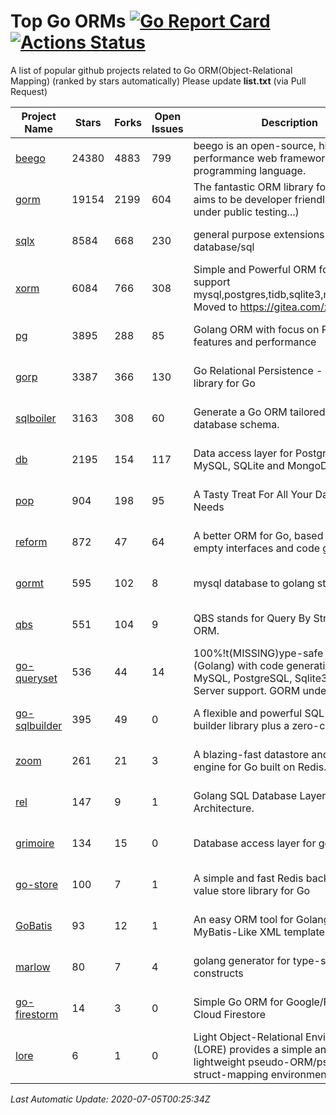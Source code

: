 # Top Go ORMs [![Go Report Card](https://goreportcard.com/badge/github.com/d-tsuji/awesome-go-orms)](https://goreportcard.com/report/github.com/d-tsuji/awesome-go-orms) [![Actions Status](https://github.com/d-tsuji/awesome-go-orms/workflows/CI/badge.svg)](https://github.com/d-tsuji/awesome-go-orms/actions)
A list of popular github projects related to Go ORM(Object-Relational Mapping) (ranked by stars automatically)
Please update **list.txt** (via Pull Request)

| Project Name | Stars | Forks | Open Issues | Description | Last Update |
| ------------ | ----- | ----- | ----------- | ----------- | ----------- |
| [beego](https://github.com/astaxie/beego) | 24380 | 4883 | 799 | beego is an open-source, high-performance web framework for the Go programming language. | 2020-07-04 19:23:17 |
| [gorm](https://github.com/go-gorm/gorm) | 19154 | 2199 | 604 | The fantastic ORM library for Golang, aims to be developer friendly (v2 is under public testing...) | 2020-07-04 19:38:15 |
| [sqlx](https://github.com/jmoiron/sqlx) | 8584 | 668 | 230 | general purpose extensions to golang's database/sql | 2020-07-04 15:29:04 |
| [xorm](https://github.com/go-xorm/xorm) | 6084 | 766 | 308 | Simple and Powerful ORM for Go, support mysql,postgres,tidb,sqlite3,mssql,oracle, Moved to https://gitea.com/xorm/xorm | 2020-07-04 15:47:20 |
| [pg](https://github.com/go-pg/pg) | 3895 | 288 | 85 | Golang ORM with focus on PostgreSQL features and performance | 2020-07-04 11:34:19 |
| [gorp](https://github.com/go-gorp/gorp) | 3387 | 366 | 130 | Go Relational Persistence - an ORM-ish library for Go | 2020-07-03 14:29:24 |
| [sqlboiler](https://github.com/volatiletech/sqlboiler) | 3163 | 308 | 60 | Generate a Go ORM tailored to your database schema. | 2020-07-04 15:10:53 |
| [db](https://github.com/upper/db) | 2195 | 154 | 117 | Data access layer for PostgreSQL, MySQL, SQLite and MongoDB. | 2020-07-02 15:44:24 |
| [pop](https://github.com/gobuffalo/pop) | 904 | 198 | 95 | A Tasty Treat For All Your Database Needs | 2020-06-30 15:11:12 |
| [reform](https://github.com/go-reform/reform) | 872 | 47 | 64 | A better ORM for Go, based on non-empty interfaces and code generation. | 2020-07-01 11:20:00 |
| [gormt](https://github.com/xxjwxc/gormt) | 595 | 102 | 8 | mysql database to golang struct | 2020-07-04 09:15:00 |
| [qbs](https://github.com/coocood/qbs) | 551 | 104 | 9 | QBS stands for Query By Struct. A Go ORM. | 2020-05-25 15:49:13 |
| [go-queryset](https://github.com/jirfag/go-queryset) | 536 | 44 | 14 | 100%!t(MISSING)ype-safe ORM for Go (Golang) with code generation and MySQL, PostgreSQL, Sqlite3, SQL Server support. GORM under the hood. | 2020-06-27 15:22:20 |
| [go-sqlbuilder](https://github.com/huandu/go-sqlbuilder) | 395 | 49 | 0 | A flexible and powerful SQL string builder library plus a zero-config ORM. | 2020-07-03 04:01:46 |
| [zoom](https://github.com/albrow/zoom) | 261 | 21 | 3 | A blazing-fast datastore and querying engine for Go built on Redis. | 2020-07-04 04:44:05 |
| [rel](https://github.com/Fs02/rel) | 147 | 9 | 1 | Golang SQL Database Layer for Layered Architecture. | 2020-07-02 09:06:47 |
| [grimoire](https://github.com/Fs02/grimoire) | 134 | 15 | 0 | Database access layer for golang | 2020-06-18 11:38:11 |
| [go-store](https://github.com/gosuri/go-store) | 100 | 7 | 1 | A simple and fast Redis backed key-value store library for Go | 2020-03-26 16:05:22 |
| [GoBatis](https://github.com/runner-mei/GoBatis) | 93 | 12 | 1 | An easy ORM tool for Golang, support MyBatis-Like XML template SQL | 2020-07-02 15:31:41 |
| [marlow](https://github.com/dadleyy/marlow) | 80 | 7 | 4 | golang generator for type-safe sql api constructs | 2020-05-24 15:23:38 |
| [go-firestorm](https://github.com/jschoedt/go-firestorm) | 14 | 3 | 0 | Simple Go ORM for Google/Firebase Cloud Firestore | 2020-05-10 22:10:37 |
| [lore](https://github.com/abrahambotros/lore) | 6 | 1 | 0 | Light Object-Relational Environment (LORE) provides a simple and lightweight pseudo-ORM/pseudo-struct-mapping environment for Go | 2020-07-01 08:56:52 |

*Last Automatic Update: 2020-07-05T00:25:34Z*